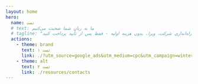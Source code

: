 ```yaml
---
layout: home
hero:
  name: تست
  # text: ما به زبان شما صحبت می‌کنیم
  # tagline: "پشتیبانی کامل کسب و کار: بانکداری، راه‌اندازی شرکت، ویزا. بدون هزینه اولیه - فقط پس از تأیید پرداخت کنید."
  actions:
    - theme: brand
      text: تست ۱
      link: ./?utm_source=google_ads&utm_medium=cpc&utm_campaign=winter_2025
    - theme: alt
      text: تست ۲
      link: ./resources/contacts
---
```

